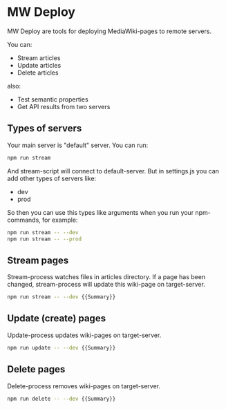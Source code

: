# MW Deploy

MW Deploy are tools for deploying MediaWiki-pages to remote servers.

You can:

* Stream articles
* Update articles
* Delete articles

also:

* Test semantic properties
* Get API results from two servers

## Types of servers

Your main server is "default" server. You can run:

```Bash
npm run stream
```

And stream-script will connect to default-server. But in settings.js you can add other types of servers like:

* dev
* prod

So then you can use this types like arguments when you run your npm-commands, for example:

```Bash
npm run stream -- --dev
npm run stream -- --prod
```

## Stream pages

Stream-process watches files in articles directory. If a page has been changed, stream-process will update this wiki-page on target-server.

```Bash
npm run stream -- --dev {{Summary}}
```

## Update (create) pages

Update-process updates wiki-pages on target-server.

```Bash
npm run update -- --dev {{Summary}}
```

## Delete pages

Delete-process removes wiki-pages on target-server.

```Bash
npm run delete -- --dev {{Summary}}
```
